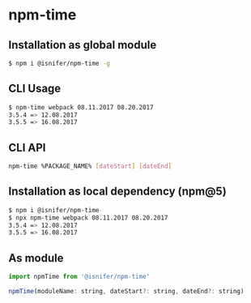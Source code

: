 # npm-time

## Installation as global module
```sh
$ npm i @isnifer/npm-time -g
```

## CLI Usage 
```sh
$ npm-time webpack 08.11.2017 08.20.2017
3.5.4 => 12.08.2017
3.5.5 => 16.08.2017
```

## CLI API
```sh
npm-time %PACKAGE_NAME% [dateStart] [dateEnd]
```

## Installation as local dependency (npm@5)
```sh
$ npm i @isnifer/npm-time
$ npx npm-time webpack 08.11.2017 08.20.2017
3.5.4 => 12.08.2017
3.5.5 => 16.08.2017
```

## As module
```js
import npmTime from '@isnifer/npm-time'

npmTime(moduleName: string, dateStart?: string, dateEnd?: string)
```
